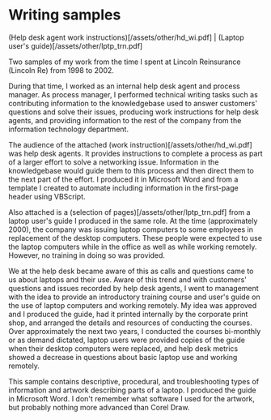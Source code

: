 
# Writing samples

(Help desk agent work instructions)[/assets/other/hd_wi.pdf]  |  (Laptop user's guide)[/assets/other/lptp_trn.pdf]

Two samples of my work from the time I spent at Lincoln Reinsurance (Lincoln Re) from 1998 to 2002. 

During that time, I worked as an internal help desk agent and process manager. As process manager, I performed technical writing tasks such as contributing information to the knowledgebase used to answer customers' questions and solve their issues, producing work instructions for help desk agents, and providing information to the rest of the company from the information technology department. 

The audience of the attached (work instruction)[/assets/other/hd_wi.pdf] was help desk agents. It provides instructions to complete a process as part of a larger effort to solve a networking issue. Information in the knowledgebase would guide them to this process and then direct them to the next part of the effort. I produced it in Microsoft Word and from a template I created to automate including information in the first-page header using VBScript. 

Also attached is a (selection of pages)[/assets/other/lptp_trn.pdf] from a laptop user's guide I produced in the same role. At the time (approximately 2000), the company was issuing laptop computers to some employees in replacement of the desktop computers. These people were expected to use the laptop computers while in the office as well as while working remotely. However, no training in doing so was provided. 

We at the help desk became aware of this as calls and questions came to us about laptops and their use. Aware of this trend and with customers' questions and issues recorded by help desk agents, I went to management with the idea to provide an introductory training course and user's guide on the use of laptop computers and working remotely. My idea was approved and I produced the guide, had it printed internally by the corporate print shop, and arranged the details and resources of conducting the courses. Over approximately the next two years, I conducted the courses bi-monthly or as demand dictated, laptop users were provided copies of the guide when their desktop computers were replaced, and help desk metrics showed a decrease in questions about basic laptop use and working remotely.

This sample contains descriptive, procedural, and troubleshooting types of information and artwork describing parts of a laptop. I produced the guide in Microsoft Word. I don't remember what software I used for the artwork, but probably nothing more advanced than Corel Draw.
